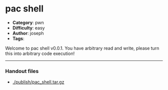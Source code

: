 pac shell
======================

- **Category**: pwn
- **Difficulty**: easy
- **Author**: joseph
- **Tags**: 

Welcome to pac shell v0.0.1. You have arbitrary read and write, please turn this into arbitrary code execution!

---

### Handout files

- [./publish/pac_shell.tar.gz](./publish/pac_shell.tar.gz)
